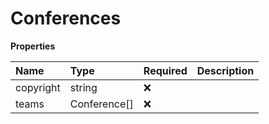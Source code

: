 # Conferences

**Properties**

| Name      | Type         | Required | Description |
| :-------- | :----------- | :------- | :---------- |
| copyright | string       | ❌       |             |
| teams     | Conference[] | ❌       |             |

<!-- This file was generated by liblab | https://liblab.com/ -->

